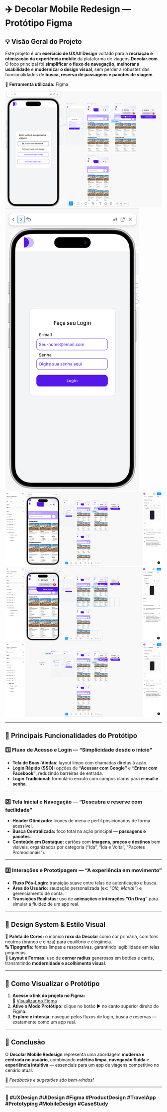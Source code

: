 # ✈️ Decolar Mobile Redesign — Protótipo Figma

## 💡 Visão Geral do Projeto
Este projeto é um **exercício de UX/UI Design** voltado para a **recriação e otimização da experiência mobile** da plataforma de viagens **Decolar.com**.  
O foco principal foi **simplificar o fluxo de navegação**, **melhorar a usabilidade** e **modernizar o design visual**, sem perder a robustez das funcionalidades de **busca, reserva de passagens e pacotes de viagem**.

🧩 **Ferramenta utilizada:** Figma

![1](https://github.com/eumatoliveira/Design-UX-Decolar.com/blob/main/Screenshot_1.png)
![2](https://github.com/eumatoliveira/Design-UX-Decolar.com/blob/main/Screenshot_2.png)
![3](https://github.com/eumatoliveira/Design-UX-Decolar.com/blob/main/Screenshot_3.png)
![4](https://github.com/eumatoliveira/Design-UX-Decolar.com/blob/main/Screenshot_4.png)
![5](https://github.com/eumatoliveira/Design-UX-Decolar.com/blob/main/Screenshot_26.png)



---

## 🚀 Principais Funcionalidades do Protótipo

### 1️⃣ Fluxo de Acesso e Login — “Simplicidade desde o início”
- **Tela de Boas-Vindas:** layout limpo com chamadas diretas à ação.  
- **Login Rápido (SSO):** opções de **“Acessar com Google”** e **“Entrar com Facebook”**, reduzindo barreiras de entrada.  
- **Login Tradicional:** formulário enxuto com campos claros para **e-mail e senha**.  

---

### 2️⃣ Tela Inicial e Navegação — “Descubra e reserve com facilidade”
- **Header Otimizado:** ícones de menu e perfil posicionados de forma acessível.  
- **Busca Centralizada:** foco total na ação principal — **passagens e pacotes**.  
- **Conteúdo em Destaque:** cartões com **imagens, preços e destinos** bem visíveis, organizados por categoria (“Ida”, “Ida e Volta”, “Pacotes Promocionais”).  

---

### 3️⃣ Interações e Prototipagem — “A experiência em movimento”
- **Fluxo Pós-Login:** transição suave entre telas de autenticação e busca.  
- **Área do Usuário:** saudação personalizada (ex: *“Olá, Maria!”*) e gerenciamento de conta.  
- **Transições Realistas:** uso de **animações e interações “On Drag”** para simular a fluidez de um app real.  

---

## 🎨 Design System & Estilo Visual

🎨 **Paleta de Cores:** o icônico **roxo da Decolar** como cor primária, com tons neutros (branco e cinza) para equilíbrio e elegância.  
🔠 **Tipografia:** fontes limpas e responsivas, garantindo legibilidade em telas pequenas.  
🧱 **Layout e Formas:** uso de **corner radius** generosos em botões e cards, transmitindo **modernidade e acolhimento visual**.  

---

## 🧭 Como Visualizar o Protótipo
1. **Acesse o link do projeto no Figma:**  
   🔗 [Visualizar no Figma](https://www.figma.com/design/RiTyugLdN8ShMCxqKl5pTb/Decolar---Design-Ux?node-id=0-1&t=XOoKZPA6x31TGn8K-1)  
2. **Ative o Modo Protótipo:** clique no botão ▶️ no canto superior direito do Figma.  
3. **Explore e interaja:** navegue pelos fluxos de login, busca e reservas — exatamente como um app real.  

---

## 🏁 Conclusão
O **Decolar Mobile Redesign** representa uma abordagem **moderna e centrada no usuário**, combinando **estética limpa**, **navegação fluida** e **experiência intuitiva** — essenciais para um app de viagens competitivo no cenário atual.  

💬 *Feedbacks e sugestões são bem-vindos!*  

---

### 🔖 #UXDesign #UIDesign #Figma #ProductDesign #TravelApp #Prototyping #MobileDesign #CaseStudy
